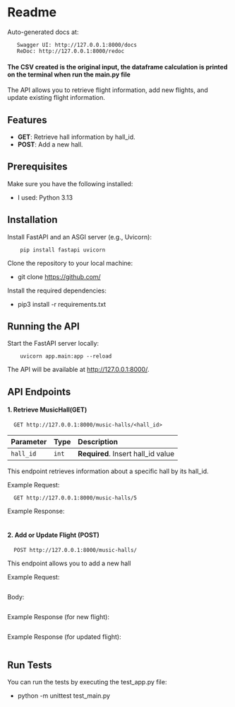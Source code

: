 # Readme
Auto-generated docs at:
```
   Swagger UI: http://127.0.0.1:8000/docs
   ReDoc: http://127.0.0.1:8000/redoc
```

#### The CSV created is the original input, the dataframe calculation is printed on the terminal when run the main.py file

The API allows you to retrieve flight information, add new flights, and update existing flight information.

## Features

- **GET**: Retrieve hall information by hall_id.
- **POST**: Add a new hall.

## Prerequisites
Make sure you have the following installed:
- I used: Python 3.13

## Installation
Install FastAPI and an ASGI server (e.g., Uvicorn):
```
    pip install fastapi uvicorn
```
Clone the repository to your local machine:

- git clone https://github.com/

Install the required dependencies:
- pip3 install -r requirements.txt

## Running the API
Start the FastAPI server locally:
```
    uvicorn app.main:app --reload
```

The API will be available at http://127.0.0.1:8000/.

## API Endpoints
#### 1. Retrieve MusicHall(GET)
```
  GET http://127.0.0.1:8000/music-halls/<hall_id>
```

| Parameter | Type  | Description                        |
|:----------|:------|:-----------------------------------|
| `hall_id` | `int` | **Required**. Insert hall_id value |

This endpoint retrieves information about a specific hall by its hall_id.

Example Request:
```
  GET http://127.0.0.1:8000/music-halls/5
```

Example Response:
```

```
###

#### 2. Add or Update Flight (POST) 
```
  POST http://127.0.0.1:8000/music-halls/
```

This endpoint allows you to add a new hall 

Example Request:
```
```
Body: 
```
```

Example Response (for new flight):
```
```

Example Response (for updated flight):
```
```


## Run Tests
You can run the tests by executing the test_app.py file:
- python -m unittest test_main.py




